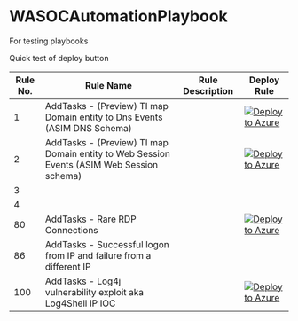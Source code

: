 # WASOCAutomationPlaybook
For testing playbooks

Quick test of deploy button


| **Rule No.** | **Rule Name** | **Rule Description** | **Deploy Rule** |
|--------------|---------------|----------------------|-----------------|
| 1            |AddTasks - (Preview) TI map Domain entity to Dns Events (ASIM DNS Schema)|                      |[![Deploy to Azure](https://aka.ms/deploytoazurebutton)](https://portal.azure.com/#create/Microsoft.Template/uri/https://raw.githubusercontent.com/wagov/WASOCAutomationPlaybook/main/TaskAutomations/AddTasks-(Preview)TIMapDomainEntityToDnsEvents(ASIMDNSSchema)/AddTasks-(Preview)TIMapDomainEntityToDnsEvents(ASIMDNSSchema).jsonL)|
|2|AddTasks - (Preview) TI map Domain entity to Web Session Events (ASIM Web Session schema)|                      |[![Deploy to Azure](https://aka.ms/deploytoazurebutton)](https://portal.azure.com/#create/Microsoft.Template/uri/https%3A%2F%2Fraw.githubusercontent.com%2Fwagov%2FWASOCAutomationPlaybook%2Fmain%2FTaskAutomations%2FAddTasks-%28Preview%29TIMapDomainEntityToWebSessionEvents%28ASIMWebSessionSchema%29%2FAddTasks-%28Preview%29TIMapDomainEntityToWebSessionEvents%28ASIMWebSessionSchema%29.json)|
| 3            |               |                      |                 |
| 4            |               |                      |                 |
| 80           |AddTasks - Rare RDP Connections|                      |[![Deploy to Azure](https://aka.ms/deploytoazurebutton)](https://portal.azure.com/#create/Microsoft.Template/uri/https%3A%2F%2Fraw.githubusercontent.com%2Fwagov%2FWASOCAutomationPlaybook%2Fmain%2FTaskAutomations%2FAddTasks-RareRDPConnections%2FAddTasks%2520-%2520Rare%2520RDP%2520Connections.json) |
| 86           |AddTasks - Successful logon from IP and failure from a different IP||                      |[![Deploy to Azure](https://aka.ms/deploytoazurebutton)](https://portal.azure.com/#create/Microsoft.Template/uri/https%3A%2F%2Fraw.githubusercontent.com%2Fcarel-v98%2FWASOCAutomationPlaybook%2Fmain%2FTaskAutomations%2FAddTasks-SuccessfulLogonFromIPandFailureFromaDifferentIP%2FAddTasks-SuccessfulLogonFromIPandFailureFromaDifferentIP.json%3Ftoken%3DGHSAT0AAAAAACADGMZBBY3QJXUQNXD6H3XYZAZF6CQ)|
| 100          |AddTasks - Log4j vulnerability exploit aka Log4Shell IP IOC|                      |[![Deploy to Azure](https://aka.ms/deploytoazurebutton)](https://portal.azure.com/#create/Microsoft.Template/uri/https%3A%2F%2Fraw.githubusercontent.com%2Fwagov%2FWASOCAutomationPlaybook%2Fmain%2FTaskAutomations%2FAddTasks-Log4jVulnerabilityExploitAkaLog4ShellIPIOC%2FAddTasks-Log4jVulnerabilityExploitAkaLog4ShellIPIOC.json)|


